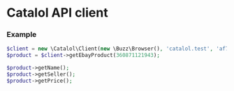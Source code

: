 # Catalol API client

### Example

```php
$client = new \Catalol\Client(new \Buzz\Browser(), 'catalol.test', 'af783c9323de');
$product = $client->getEbayProduct(360871121943);

$product->getName();
$product->getSeller();
$product->getPrice();
```
